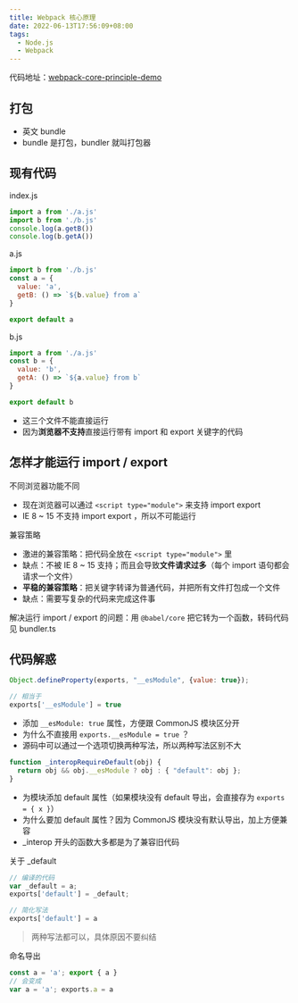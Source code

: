 ```yaml
---
title: Webpack 核心原理
date: 2022-06-13T17:56:09+08:00
tags:
  - Node.js
  - Webpack
---
```


代码地址：[webpack-core-principle-demo](https://github.com/uphg/webpack-core-principle-demo)

## 打包

- 英文 bundle
- bundle 是打包，bundler 就叫打包器

## 现有代码

index.js

```js
import a from './a.js'
import b from './b.js'
console.log(a.getB())
console.log(b.getA())
```

a.js

```js
import b from './b.js'
const a = {
  value: 'a',
  getB: () => `${b.value} from a`
}

export default a
```

b.js

```js
import a from './a.js'
const b = {
  value: 'b',
  getA: () => `${a.value} from b`
}

export default b
```

- 这三个文件不能直接运行
- 因为**浏览器不支持**直接运行带有 import 和 export 关键字的代码

## 怎样才能运行 import / export

不同浏览器功能不同

- 现在浏览器可以通过 `<script type="module">` 来支持 import export
- IE 8 ~ 15 不支持 import export ，所以不可能运行

兼容策略

- 激进的兼容策略：把代码全放在 `<script type="module">` 里
- 缺点：不被 IE 8 ~ 15 支持；而且会导致**文件请求过多**（每个 import 语句都会请求一个文件）
- **平稳的兼容策略**：把关键字转译为普通代码，并把所有文件打包成一个文件
- 缺点：需要写复杂的代码来完成这件事

解决运行 import / export 的问题：用 `@babel/core` 把它转为一个函数，转码代码见 bundler.ts

## 代码解惑

```js
Object.defineProperty(exports, "__esModule", {value: true});

// 相当于
exports['__esModule'] = true
```

- 添加 `__esModule: true` 属性，方便跟 CommonJS 模块区分开
- 为什么不直接用 `exports.__esModule = true` ？
- 源码中可以通过一个选项切换两种写法，所以两种写法区别不大

```js
function _interopRequireDefault(obj) {
  return obj && obj.__esModule ? obj : { "default": obj };
}
```

- 为模块添加 default 属性（如果模块没有 default 导出，会直接存为 `exports = { x }`）
- 为什么要加 default 属性？因为 CommonJS 模块没有默认导出，加上方便兼容
- _interop 开头的函数大多都是为了兼容旧代码

关于 _default 

```js
// 编译的代码
var _default = a;
exports['default'] = _default;

// 简化写法
exports['default'] = a
```

> 两种写法都可以，具体原因不要纠结

命名导出

```js
const a = 'a'; export { a }
// 会变成
var a = 'a'; exports.a = a
```


